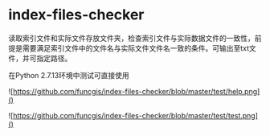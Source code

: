 # index-files-checker
读取索引文件和实际文件存放文件夹，检查索引文件与实际数据文件的一致性，前提是需要满足索引文件中的文件名与实际文件文件名一致的条件。可输出至txt文件，并可指定路径。

在Python 2.7.13环境中测试可直接使用

![https://github.com/funcgis/index-files-checker/blob/master/test/help.png]()



![https://github.com/funcgis/index-files-checker/blob/master/test/test.png]()